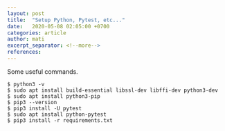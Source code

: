 ```yaml
---
layout: post
title:  "Setup Python, Pytest, etc..."
date:   2020-05-08 02:05:00 +0700
categories: article
author: mati
excerpt_separator: <!--more-->
references:
---
```

Some useful commands.
<!--more-->
```shell
$ python3 -v
$ sudo apt install build-essential libssl-dev libffi-dev python3-dev
$ sudo apt install python3-pip
$ pip3 --version
$ pip3 install -U pytest
$ sudo apt install python-pytest
$ pip3 install -r requirements.txt
```